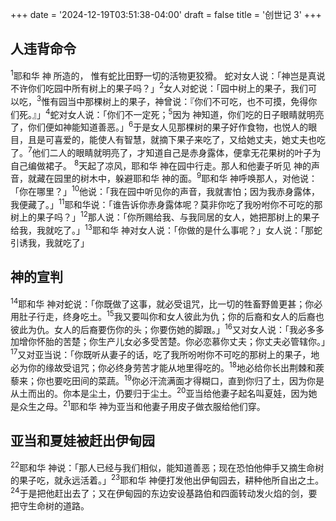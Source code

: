 +++
date = '2024-12-19T03:51:38-04:00'
draft = false
title = '创世记 3'
+++

## 人违背命令

<sup>1</sup>耶和华 神 所造的， 惟有蛇比田野一切的活物更狡猾。 蛇对女人说：「神岂是真说不许你们吃园中所有树上的果子吗？」<sup>2</sup>女人对蛇说：「园中树上的果子，我们可以吃，<sup>3</sup>惟有园当中那棵树上的果子，神曾说：『你们不可吃，也不可摸，免得你们死。』」<sup>4</sup>蛇对女人说：「你们不一定死；<sup>5</sup>因为 神知道，你们吃的日子眼睛就明亮了，你们便如神能知道善恶。」<sup>6</sup>于是女人见那棵树的果子好作食物，也悦人的眼目，且是可喜爱的，能使人有智慧，就摘下果子来吃了，又给她丈夫，她丈夫也吃了。<sup>7</sup>他们二人的眼睛就明亮了，才知道自己是赤身露体，便拿无花果树的叶子为自己编做裙子。
<sup>8</sup>天起了凉风，耶和华 神在园中行走。那人和他妻子听见 神的声音，就藏在园里的树木中，躲避耶和华 神的面。<sup>9</sup>耶和华 神呼唤那人，对他说：「你在哪里？」<sup>10</sup>他说：「我在园中听见你的声音，我就害怕；因为我赤身露体，我便藏了。」<sup>11</sup>耶和华说：「谁告诉你赤身露体呢？莫非你吃了我吩咐你不可吃的那树上的果子吗？」<sup>12</sup>那人说：「你所赐给我、与我同居的女人，她把那树上的果子给我，我就吃了。」<sup>13</sup>耶和华 神对女人说：「你做的是什么事呢？」女人说：「那蛇引诱我，我就吃了」

## 神的宣判

<sup>14</sup>耶和华 神对蛇说：「你既做了这事，就必受诅咒，比一切的牲畜野兽更甚；你必用肚子行走，终身吃土。<sup>15</sup>我又要叫你和女人彼此为仇；你的后裔和女人的后裔也彼此为仇。女人的后裔要伤你的头；你要伤她的脚跟。」<sup>16</sup>又对女人说：「我必多多加增你怀胎的苦楚；你生产儿女必多受苦楚。你必恋慕你丈夫；你丈夫必管辖你。」<sup>17</sup>又对亚当说：「你既听从妻子的话，吃了我所吩咐你不可吃的那树上的果子，地必为你的缘故受诅咒；你必终身劳苦才能从地里得吃的。<sup>18</sup>地必给你长出荆棘和蒺藜来；你也要吃田间的菜蔬。<sup>19</sup>你必汗流满面才得糊口，直到你归了土，因为你是从土而出的。你本是尘土，仍要归于尘土。<sup>20</sup>亚当给他妻子起名叫夏娃，因为她是众生之母。<sup>21</sup>耶和华 神为亚当和他妻子用皮子做衣服给他们穿。

## 亚当和夏娃被赶出伊甸园

<sup>22</sup>耶和华 神说：「那人已经与我们相似，能知道善恶；现在恐怕他伸手又摘生命树的果子吃，就永远活着。」<sup>23</sup>耶和华 神便打发他出伊甸园去，耕种他所自出之土。<sup>24</sup>于是把他赶出去了；又在伊甸园的东边安设基路伯和四面转动发火焰的剑，要把守生命树的道路。